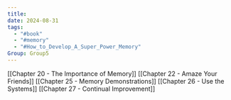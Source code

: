 ```yaml
---
title: 
date: 2024-08-31
tags:
  - "#book"
  - "#memory"
  - "#How_to_Develop_A_Super_Power_Memory"
Group: Group5
---
```


[[Chapter 20 - The Importance of Memory]]
[[Chapter 22 - Amaze Your Friends]]
[[Chapter 25 - Memory Demonstrations]]
[[Chapter 26 - Use the Systems]]
[[Chapter 27 - Continual Improvement]]
